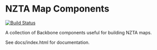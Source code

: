 # NZTA Map Components

[![Build Status](https://travis-ci.org/silverstripe-iterators/nzta-map-components.svg)](https://travis-ci.org/silverstripe-iterators/nzta-map-components)

A collection of Backbone components useful for building NZTA maps.

See docs/index.html for documentation.
